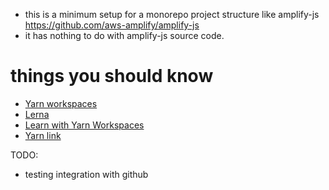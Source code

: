 - this is a minimum setup for a monorepo project structure like amplify-js https://github.com/aws-amplify/amplify-js
- it has nothing to do with amplify-js source code.

# things you should know
- [Yarn workspaces](https://classic.yarnpkg.com/en/docs/workspaces/)
- [Lerna](https://github.com/lerna/lerna)
- [Learn with Yarn Workspaces](https://medium.com/@jsilvax/a-workflow-guide-for-lerna-with-yarn-workspaces-60f97481149d#:~:text=Lerna%20adds%20utility%20functionality%20on,command%2C%20automatically%20updates%20the%20package.)
- [Yarn link](https://classic.yarnpkg.com/en/docs/cli/link/)

TODO:
- testing integration with github
